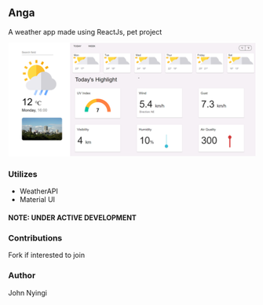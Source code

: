 ## Anga
A weather app made using ReactJs, pet project

![anga ui design](./images/anga_app.png)

### Utilizes
- WeatherAPI
- Material UI

#### NOTE: UNDER ACTIVE DEVELOPMENT

### Contributions
Fork if interested to join

### Author
John Nyingi